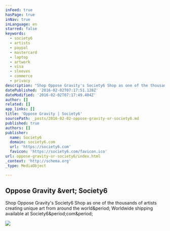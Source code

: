 ```yaml
---
inFeed: true
hasPage: true
inNav: true
inLanguage: en
starred: false
keywords:
  - society6
  - artists
  - paypal
  - mastercard
  - laptop
  - artwork
  - visa
  - sleeves
  - commerce
  - privacy
description: "Shop Oppose Gravity's Society6 Shop as one of the thousands of artists creating unique art from around the world. Worldwide shipping available at Society6.com."
datePublished: '2016-02-02T07:17:51.128Z'
dateModified: '2016-02-02T07:17:49.404Z'
author: []
related: []
app_links: []
title: 'Oppose Gravity | Society6'
sourcePath: _posts/2016-02-02-oppose-gravity-or-society6.md
published: true
authors: []
publisher:
  name: Society6
  domain: society6.com
  url: 'https://society6.com'
  favicon: 'https://society6.com/favicon.ico'
url: oppose-gravity-or-society6/index.html
_context: 'http://schema.org'
_type: MediaObject

---
```

<article style=""><h1>Oppose Gravity &amp;vert; Society6</h1><p>Shop Oppose Gravity's Society6 Shop as one of the thousands of artists creating unique art from around the world&amp;period; Worldwide shipping available at Society6&amp;period;com&amp;period;</p><img src="https://cdn.society6.com/cdn/0027/u/13143805_1384681_f.jpg" /></article>